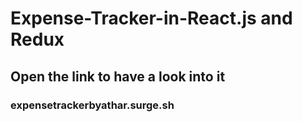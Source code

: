 # Expense-Tracker-in-React.js and Redux
## Open the link to have a look into it 
### expensetrackerbyathar.surge.sh

